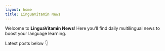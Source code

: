 ```yaml
---
layout: home
title: LinguaVitamin News
---
```


Welcome to **LinguaVitamin News**!
Here you'll find daily multilingual news to boost your language learning.

Latest posts below 👇
